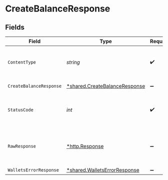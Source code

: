# CreateBalanceResponse


## Fields

| Field                                                                         | Type                                                                          | Required                                                                      | Description                                                                   |
| ----------------------------------------------------------------------------- | ----------------------------------------------------------------------------- | ----------------------------------------------------------------------------- | ----------------------------------------------------------------------------- |
| `ContentType`                                                                 | *string*                                                                      | :heavy_check_mark:                                                            | HTTP response content type for this operation                                 |
| `CreateBalanceResponse`                                                       | [*shared.CreateBalanceResponse](../../models/shared/createbalanceresponse.md) | :heavy_minus_sign:                                                            | Created balance                                                               |
| `StatusCode`                                                                  | *int*                                                                         | :heavy_check_mark:                                                            | HTTP response status code for this operation                                  |
| `RawResponse`                                                                 | [*http.Response](https://pkg.go.dev/net/http#Response)                        | :heavy_minus_sign:                                                            | Raw HTTP response; suitable for custom response parsing                       |
| `WalletsErrorResponse`                                                        | [*shared.WalletsErrorResponse](../../models/shared/walletserrorresponse.md)   | :heavy_minus_sign:                                                            | Error                                                                         |